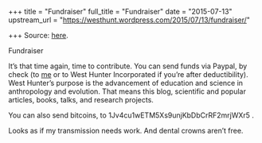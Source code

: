 +++
title = "Fundraiser"
full_title = "Fundraiser"
date = "2015-07-13"
upstream_url = "https://westhunt.wordpress.com/2015/07/13/fundraiser/"

+++
Source: [here](https://westhunt.wordpress.com/2015/07/13/fundraiser/).

Fundraiser

It’s that time again, time to contribute. You can send funds via Paypal,
by check (to [me](https://westhunt.wordpress.com/2014/11/26/bake-sale/)
or to West Hunter Incorporated if you’re after deductibility). West
Hunter’s purpose is the advancement of education and science in
anthropology and evolution. That means this blog, scientific and
popular articles, books, talks, and research projects.

You can also send bitcoins, to 1Jv4cu1wETM5Xs9unjKbDbCrRF2mrjWXr5 .



Looks as if my transmission needs work. And dental crowns aren’t free.

